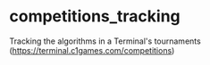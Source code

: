 # competitions_tracking
Tracking the algorithms in a Terminal's tournaments (https://terminal.c1games.com/competitions)
